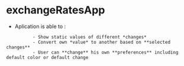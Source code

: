 # exchangeRatesApp

- Aplication is able to :

```
          - Show static values of different *changes*
          - Convert own *value* to another based on **selected changes**
          - User can **change** his own **preferences** including default color or default change
```
